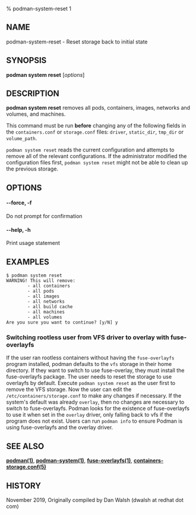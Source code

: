% podman-system-reset 1

## NAME

podman\-system\-reset - Reset storage back to initial state

## SYNOPSIS

**podman system reset** [*options*]

## DESCRIPTION

**podman system reset** removes all pods, containers, images, networks and volumes, and machines.

This command must be run **before** changing any of the following fields in the
`containers.conf` or `storage.conf` files: `driver`, `static_dir`, `tmp_dir`
or `volume_path`.

`podman system reset` reads the current configuration and attempts to remove all
of the relevant configurations. If the administrator modified the configuration files first,
`podman system reset` might not be able to clean up the previous storage.

## OPTIONS

#### **--force**, **-f**

Do not prompt for confirmation

#### **--help**, **-h**

Print usage statement

## EXAMPLES

```
$ podman system reset
WARNING! This will remove:
        - all containers
        - all pods
        - all images
        - all networks
        - all build cache
        - all machines
        - all volumes
Are you sure you want to continue? [y/N] y
```

### Switching rootless user from VFS driver to overlay with fuse-overlayfs

If the user ran rootless containers without having the `fuse-overlayfs` program
installed, podman defaults to the `vfs` storage in their home directory. If they
want to switch to use fuse-overlay, they must install the fuse-overlayfs
package. The user needs to reset the storage to use overlayfs by default.
Execute `podman system reset` as the user first to remove the VFS storage. Now
the user can edit the `/etc/containers/storage.conf` to make any changes if
necessary. If the system's default was already `overlay`, then no changes are
necessary to switch to fuse-overlayfs. Podman looks for the existence of
fuse-overlayfs to use it when set in the `overlay` driver, only falling back to vfs
if the program does not exist. Users can run `podman info` to ensure Podman is
using fuse-overlayfs and the overlay driver.

## SEE ALSO

**[podman(1)](podman.md)**, **[podman-system(1)](podman-system.md)**, **[fuse-overlayfs(1)](https://github.com/containers/fuse-overlayfs/blob/main/fuse-overlayfs.md)**, **[containers-storage.conf(5)](https://github.com/containers/storage/blob/main/docs/containers-storage.conf.5.md)**

## HISTORY

November 2019, Originally compiled by Dan Walsh (dwalsh at redhat dot com)
